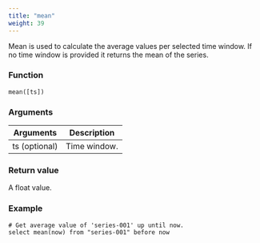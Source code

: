 ```yaml
---
title: "mean"
weight: 39
---
```


Mean is used to calculate the average values per selected time window. If no time window is provided it returns the mean of the series.

### Function

    mean([ts])

### Arguments

 Arguments   | Description
 ----------- | -----------
ts (optional) | Time window.

### Return value

A float value.

### Example

    # Get average value of 'series-001' up until now.
    select mean(now) from "series-001" before now
